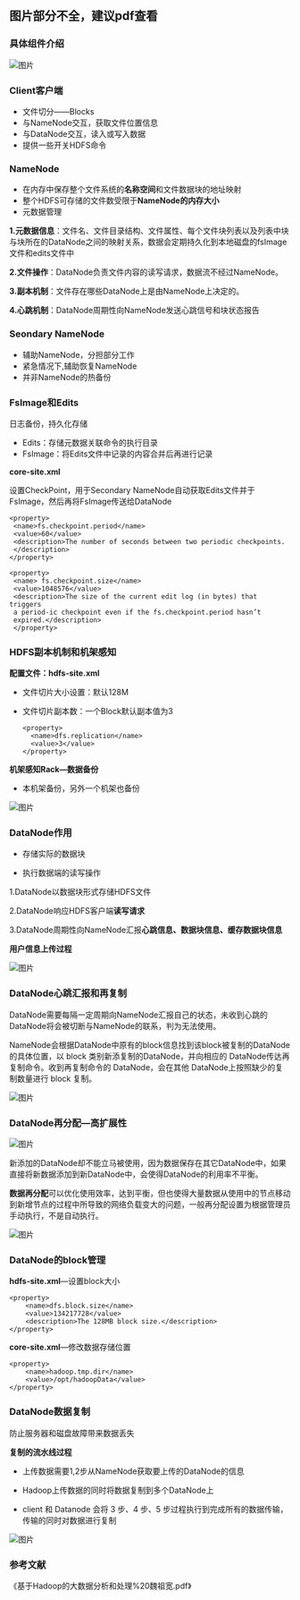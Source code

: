 ## 图片部分不全，建议pdf查看
### 具体组件介绍

![图片](https://user-images.githubusercontent.com/39020574/121311282-d8f0aa80-c936-11eb-95a4-3f71243b35ef.png)


### Client客户端

- 文件切分——Blocks
- 与NameNode交互，获取文件位置信息
- 与DataNode交互，读入或写入数据
- 提供一些开关HDFS命令

### NameNode

- 在内存中保存整个文件系统的**名称空间**和文件数据块的地址映射
- 整个HDFS可存储的文件数受限于**NameNode的内存大小**
- 元数据管理

**1.元数据信息**：文件名、文件目录结构、文件属性、每个文件块列表以及列表中块与块所在的DataNode之间的映射关系，数据会定期持久化到本地磁盘的fsImage文件和edits文件中

**2.文件操作**：DataNode负责文件内容的读写请求，数据流不经过NameNode。

**3.副本机制**：文件存在哪些DataNode上是由NameNode上决定的。

**4.心跳机制**：DataNode周期性向NameNode发送心跳信号和块状态报告

### Seondary NameNode

- 辅助NameNode，分担部分工作
- 紧急情况下,辅助恢复NameNode
- 并非NameNode的热备份

### FsImage和Edits

日志备份，持久化存储

- Edits：存储元数据关联命令的执行目录
- FsImage：将Edits文件中记录的内容合并后再进行记录

**core-site.xml**

设置CheckPoint，用于Secondary NameNode自动获取Edits文件并于FsImage，然后再将FsImage传送给DataNode

```shell
<property> 
 <name>fs.checkpoint.period</name> 
 <value>60</value> 
 <description>The number of seconds between two periodic checkpoints. 
 </description> 
</property> 

<property> 
 <name> fs.checkpoint.size</name> 
 <value>1048576</value> 
 <description>The size of the current edit log (in bytes) that triggers 
 a period-ic checkpoint even if the fs.checkpoint.period hasn’t 
 expired.</description> 
 </property>
```



### HDFS副本机制和机架感知

**配置文件：hdfs-site.xml**

- 文件切片大小设置：默认128M

- 文件切片副本数：一个Block默认副本值为3

  ```shell
  <property>
  	<name>dfs.replication</name>
  	<value>3</value>
  </property>
  ```

**机架感知Rack—数据备份**

- 本机架备份，另外一个机架也备份

![图片](https://user-images.githubusercontent.com/39020574/121310898-70093280-c936-11eb-8421-a9355de2b62c.png)



### DataNode作用

- 存储实际的数据块

- 执行数据端的读写操作

1.DataNode以数据块形式存储HDFS文件

2.DataNode响应HDFS客户端**读写请求**

3.DataNode周期性向NameNode汇报**心跳信息、数据块信息、缓存数据块信息**

**用户信息上传过程**

![图片](https://user-images.githubusercontent.com/39020574/121310943-7bf4f480-c936-11eb-8140-1bc808c3fbad.png)

### DataNode心跳汇报和再复制

DataNode需要每隔一定周期向NameNode汇报自己的状态，未收到心跳的DataNode将会被切断与NameNode的联系，判为无法使用。

NameNode会根据DataNode中原有的block信息找到该block被复制的DataNode的具体位置，以 block 类别新添复制的DataNode，并向相应的 DataNode传达再复制命令。收到再复制命令的 DataNode，会在其他 DataNode上按照缺少的复制数量进行 block 复制。

![图片](https://user-images.githubusercontent.com/39020574/121310983-87e0b680-c936-11eb-9ff5-234569564df5.png)



### DataNode再分配—高扩展性

![图片](https://user-images.githubusercontent.com/39020574/121311023-9333e200-c936-11eb-8630-46258180ca86.png)

新添加的DataNode却不能立马被使用，因为数据保存在其它DataNode中，如果直接将新数据添加到新DataNode中，会使得DataNode的利用率不平衡。

**数据再分配**可以优化使用效率，达到平衡，但也使得大量数据从使用中的节点移动到新增节点的过程中所导致的网络负载变大的问题，一般再分配设置为根据管理员手动执行，不是自动执行。

![图片](https://user-images.githubusercontent.com/39020574/121311051-9af38680-c936-11eb-87d9-5ccb94be3168.png)

### DataNode的block管理

**hdfs-site.xml**—设置block大小

```shell
<property> 
	<name>dfs.block.size</name> 
	<value>134217728</value> 
	<description>The 128MB block size.</description> 
</property>
```

**core-site.xml**—修改数据存储位置

```shell
<property> 
	<name>hadoop.tmp.dir</name>
	<value>/opt/hadoopData</value>
</property>
```

### DataNode数据复制

防止服务器和磁盘故障带来数据丢失

**复制的流水线过程**

- 上传数据需要1,2步从NameNode获取要上传的DataNode的信息

- Hadoop上传数据的同时将数据复制到多个DataNode上

- client 和 Datanode 会将 3 步、4 步、5 步过程执行到完成所有的数据传输，传输的同时对数据进行复制

![图片](https://user-images.githubusercontent.com/39020574/121311083-a5ae1b80-c936-11eb-8c43-3a7e528378ca.png)

### 参考文献

《基于Hadoop的大数据分析和处理%20魏祖宽.pdf》
